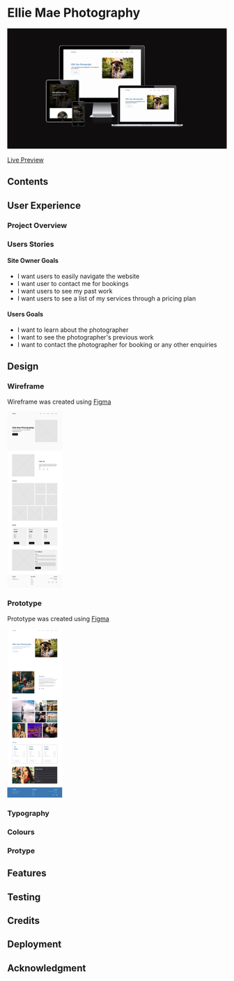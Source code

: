 # Ellie Mae Photography

<img src="./readme-assets/images/responsive.png" alt="Website in different devices">

[Live Preview](https://edwardshanahan07.github.io/ellie-mae-photography/)

## Contents

## User Experience 

### Project Overview

### Users Stories 

#### Site Owner Goals
- I want users to easily navigate the website
- I want user to contact me for bookings 
- I want users to see my past work 
- I want users to see a list of my services through a pricing plan 

#### Users Goals
- I want to learn about the photographer
- I want to see the photographer's previous work 
- I want to contact the photographer for booking or any other enquiries 

## Design 

### Wireframe
Wireframe was created using [Figma](https://www.figma.com/)

<img src="./readme-assets/images/wireframe.jpg" alt="Website Wireframe" width="25%" height="25%">

### Prototype

Prototype was created using [Figma](https://www.figma.com/)

<img src="./readme-assets/images/prototype.jpg" alt="Website Prototype" width="25%" height="25%">

### Typography 
### Colours 
### Protype

## Features

## Testing 

## Credits 

## Deployment 

## Acknowledgment
